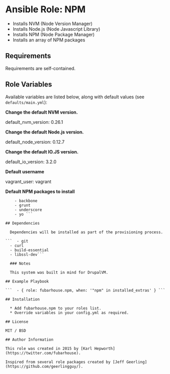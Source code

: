 # Ansible Role: NPM

* Installs NVM (Node Version Manager)
* Installs Node.js (Node Javascript Library)
* Installs NPM (Node Package Manager)
* Installs an array of NPM packages

## Requirements

Requirements are self-contained.

## Role Variables

Available variables are listed below, along with default values (see `defaults/main.yml`):

**Change the default NVM version.**

default_nvm_version: 0.26.1

**Change the default Node.js version.**

default_node_version: 0.12.7

**Change the default IO.JS version.**

default_io_version: 3.2.0

**Default username**

vagrant_user: vagrant

**Default NPM packages to install**

```  npm_packages:
    - backbone
    - grunt
    - underscore
    - yo ```

## Dependencies

  Dependencies will be installed as part of the provisioning process.

```  - git
  - curl
  - build-essential
  - libssl-dev```

  ### Notes

  This system was built in mind for DrupalVM.

## Example Playbook

```  - { role: fubarhouse.npm, when: '"npm" in installed_extras' } ```

## Installation

  * Add fubarhouse.npm to your roles list.
  * Override variables in your config.yml as required.

## License

MIT / BSD

## Author Information

This role was created in 2015 by [Karl Hepworth](https://twitter.com/fubarhouse).

Inspired from several role packages created by [Jeff Geerling](https://github.com/geerlingguy/).
